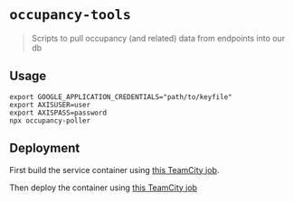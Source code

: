 # `occupancy-tools`

> Scripts to pull occupancy (and related) data from endpoints into our db

## Usage

```
export GOOGLE_APPLICATION_CREDENTIALS="path/to/keyfile"
export AXISUSER=user
export AXISPASS=password
npx occupancy-poller
```

## Deployment

First build the service container using [this TeamCity job](https://teamcity.lib.virginia.edu/buildConfiguration/OccupancyService_BuildImage#all-projects).

Then deploy the container using [this TeamCity job](https://teamcity.lib.virginia.edu/buildConfiguration/OccupancyService_ProductionDeploy#all-projects)
